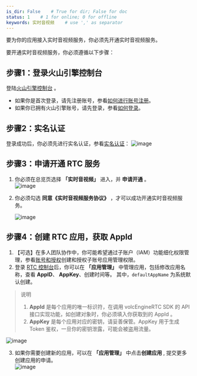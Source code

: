 ```yaml
---
is_dir: False    # True for dir; False for doc
status: 1    # 1 for online; 0 for offline
keywords: 实时音视频    # use ',' as separator
---
```


要为你的应用接入实时音视频服务，你必须先开通实时音视频服务。  
  
要开通实时音视频服务，你必须遵循以下步骤：  

## 步骤1：登录火山引擎控制台  

登陆[火山引擎控制台](https://console.volcengine.com/auth/login/) 。
- 如果你是首次登录，请先注册账号，参看[如何进行账号注册](https://www.volcengine.com/docs/6261/64925)。 
- 如果你已拥有火山引擎账号，请先登录，参看[如何登录](https://www.volcengine.com/docs/6261/64926)。

## 步骤2：实名认证  

登录成功后，你必须先进行实名认证，参看[实名认证](https://www.volcengine.com/docs/6261/64935)：
![image](https://lf3-volc-editor.volccdn.com/obj/tos-cn-v-697126/4a316f44dcc749d3ba500c8d7e75504c.png)

## 步骤3：申请开通 RTC 服务  

1.  你必须在总览页选择  **「实时音视频」**  进入，并 **申请开通** 。  
    ![image](https://lf3-volc-editor.volccdn.com/obj/tos-cn-v-697126/f5ba4dc25e034decbfd1c4e9f61ba466.png)  
    
2.  你必须勾选 **同意《实时音视频服务协议》** ，才可以成功开通实时音视频服务。  

    ![image](https://lf3-volc-editor.volccdn.com/obj/tos-cn-v-697126/5fa0f4665f5840c69b31bd284fba3831.png)  
    

## 步骤4：创建 RTC 应用，获取 AppId 
1. 【可选】在多人团队协作中，你可能希望通过子账户（IAM）功能细化权限管理，参看[账号和授权](https://www.volcengine.com/docs/6257/94013)创建和授权子账号应用管理权限。
2.  登录 [RTC 控制台](https://console.volcengine.com/rtc/listRTC)后，你可以在  **「应用管理」**  中管理应用，包括修改应用名称，查看 **AppID**、 **AppKey**、创建时间等。  其中，`defaultAppName` 为系统默认创建。
> 说明
> 1. **AppId** 是每个应用的唯一标识符，在调用 volcEngineRTC SDK 的 API 接口实现功能，如创建对象时，你必须填入你获取到的 AppId 。
> 2. **AppKey** 是每个应用对应的密钥，请妥善保管。AppKey 用于生成 Token 鉴权，一旦你的密钥泄露，可能会被盗用流量。

![image](https://lf3-volc-editor.volccdn.com/obj/tos-cn-v-697126/f7814755c4324effbcac03686200eb78.png)  
    
3.  如果你需要创建新的应用，可以在  **「应用管理」**  中点击**创建应用** , 提交更多创建应用的申请。  
    ![image](https://lf3-volc-editor.volccdn.com/obj/tos-cn-v-697126/c585370fa88e4e429aaa7c37dfd8ac97.png)
